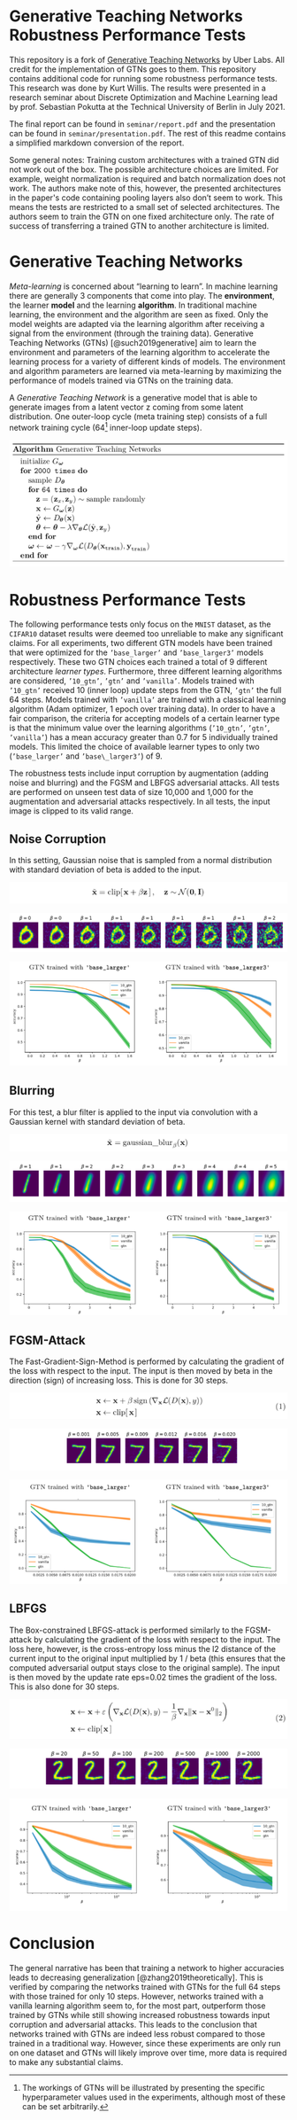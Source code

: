 # Generative Teaching Networks Robustness Performance Tests

This repository is a fork of [Generative Teaching Networks](https://arxiv.org/abs/1912.07768) by Uber Labs.
All credit for the implementation of GTNs goes to them.
This repository contains additional code for running some robustness performance tests.
This research was done by Kurt Willis. 
The results were presented in a research seminar about Discrete Optimization and Machine Learning
lead by prof. Sebastian Pokutta at the Technical University of Berlin in July 2021.

The final report can be found in `seminar/report.pdf` and 
the presentation can be found in `seminar/presentation.pdf`.
The rest of this readme contains a simplified markdown conversion of the report.

Some general notes: 
Training custom architectures with a
trained GTN did not work out of the box. The possible architecture
choices are limited. For example, weight normalization is required and
batch normalization does not work. The authors make note of this,
however, the presented architectures in the paper's code containing
pooling layers also don’t seem to work. This means the tests
are restricted to a small set of selected architectures. The authors
seem to train the GTN on one fixed architecture only. The rate of
success of transferring a trained GTN to another architecture is
limited.

Generative Teaching Networks
============

*Meta-learning* is concerned about “learning to learn”. In machine
learning there are generally 3 components that come into play. The
**environment**, the learner **model** and the learning **algorithm**.
In traditional machine learning, the environment and the algorithm are
seen as fixed. Only the model weights are adapted via the learning
algorithm after receiving a signal from the environment (through the
training data). Generative Teaching Networks (GTNs)
[@such2019generative] aim to learn the environment and parameters of the
learning algorithm to accelerate the learning process for a variety of
different kinds of models. The environment and algorithm parameters are
learned via meta-learning by maximizing the performance of models
trained via GTNs on the training data.

A *Generative Teaching Network* is a generative model that is able to
generate images from a latent vector z coming
from some latent distribution. One outer-loop cycle (meta training step)
consists of a full network training cycle (64[^1] inner-loop update
steps).

![GTN Algorithm](https://github.com/willisk/GTN_Robustness_Tests/blob/master/seminar/markdown/algorithm.png?raw=true)


Robustness Performance Tests
============================

The following performance tests only focus on the `MNIST` dataset, as the
`CIFAR10` dataset results were deemed too unreliable to make any
significant claims. For all experiments, two different GTN models have
been trained that were optimized for the `’base_larger’` and
`’base_larger3’` models respectively. These two GTN choices each trained
a total of 9 different architecture *learner types*. Furthermore, three
different learning algorithms are considered, `’10_gtn’`, `’gtn’` and
`’vanilla’`. Models trained with `’10_gtn’` received 10 (inner loop)
update steps from the GTN, `’gtn’` the full 64 steps. Models trained
with `’vanilla’` are trained with a classical learning algorithm (Adam
optimizer, 1 epoch over training data). In order to have a fair
comparison, the criteria for accepting models of a certain learner type
is that the minimum value over the learning algorithms (`’10_gtn’`,
`’gtn’`, `’vanilla’`) has a mean accuracy greater than 0.7 for 5
individually trained models. This limited the choice of available
learner types to only two (`’base_larger’` and `’base\_larger3’`) of 9.

The robustness tests include input corruption by augmentation (adding
noise and blurring) and the FGSM and LBFGS adversarial attacks. All
tests are performed on unseen test data of size 10,000 and 1,000 for the
augmentation and adversarial attacks respectively. In all tests, the
input image is clipped to its valid range.

Noise Corruption
----------------

In this setting, Gaussian noise that is sampled from a normal
distribution with standard deviation of beta is added to the input.


![Noise corruption formula](seminar/markdown/noise_formula.png)

![Noise corruption of varying strength.](seminar/markdown/noise_samples.png)

![Noise corruption results.](seminar/markdown/noise_results.png)

Blurring
--------

For this test, a blur filter is applied to the input via convolution
with a Gaussian kernel with standard deviation of beta.

![Blur formula](seminar/markdown/blur_formula.png)

![Gaussian-blur filter applied with varying Gaussian kernel std.](seminar/markdown/blur_samples.png)

![Gaussian-blur filter results.](seminar/markdown/blur_results.png)

FGSM-Attack
-----------

The Fast-Gradient-Sign-Method is performed by calculating the gradient
of the loss with respect to the input. The input is then moved by
beta in the direction (sign) of increasing loss. This is done for
30 steps.

![FGSM formula](seminar/markdown/fgsm_formula.png)

![Examples after 30 steps of FGSM-attack with varying eps.](seminar/markdown/fgsm_samples.png)

![Results after 30 steps of FGSM-attack with varying eps.](seminar/markdown/fgsm_results.png)

LBFGS
-----

The Box-constrained LBFGS-attack is performed similarly to the
FGSM-attack by calculating the gradient of the loss with respect to the
input. The loss here, however, is the cross-entropy loss minus the l2
distance of the current input to the original input multiplied by
1 / beta (this ensures that the computed adversarial output stays
close to the original sample). The input is then moved by the update
rate eps=0.02 times the gradient of the loss. This is also
done for 30 steps.


![LBFGS formula](seminar/markdown/lbfgs_formula.png)

![Examples after 30 steps of LBFGS-attack with varying constraint weight.](seminar/markdown/lbfgs_samples.png)

![Results after 30 steps of LBFGS-attack with varying constraint weight.](seminar/markdown/lbfgs_results.png)

Conclusion
==========

The general narrative has been that training a network to higher
accuracies leads to decreasing generalization [@zhang2019theoretically].
This is verified by comparing the networks trained with GTNs for the
full 64 steps with those trained for only 10 steps. However, networks
trained with a vanilla learning algorithm seem to, for the most part,
outperform those trained by GTNs while still showing increased
robustness towards input corruption and adversarial attacks. This leads
to the conclusion that networks trained with GTNs are indeed less robust
compared to those trained in a traditional way. However, since these
experiments are only run on one dataset and GTNs will likely improve
over time, more data is required to make any substantial claims.

[^1]: The workings of GTNs will be illustrated by presenting the
    specific hyperparameter values used in the experiments, although
    most of these can be set arbitrarily.
